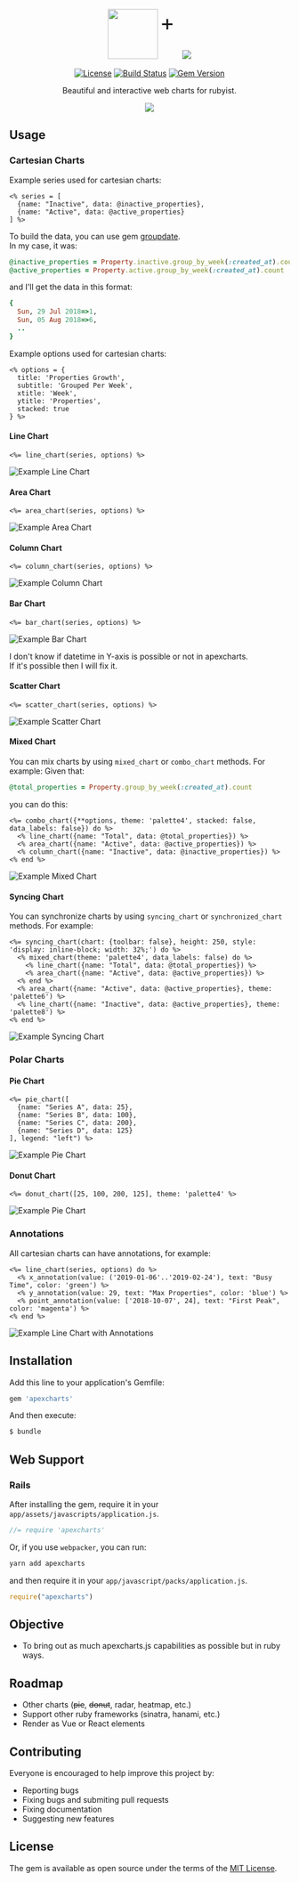 <p align="center">
  <img src="https://apexcharts.com/media/apexcharts-logo.png" height="90">
  <span style="font-size: 40px; vertical-align: top; margin-right: 10px;">+</span>
  <img src="https://www.ruby-lang.org/images/header-ruby-logo.png">
</p>

<p align="center">
  <a href="https://github.com/styd/apexcharts.rb/blob/master/LICENSE"><img src="https://img.shields.io/badge/License-MIT-brightgreen.svg" alt="License"></a>
  <a href="https://travis-ci.org/styd/apexcharts.rb"><img src="https://travis-ci.org/styd/apexcharts.rb.svg?branch=master" alt="Build Status" /></a>
  <a href="https://rubygems.org/gems/apexcharts"><img src="https://badge.fury.io/rb/apexcharts.svg" alt="Gem Version" /></a>
</p>


<p align="center">Beautiful and interactive web charts for rubyist.</p>


<p align="center"><img src="https://apexcharts.com/media/apexcharts-banner.png"></p>

## Usage

### Cartesian Charts

Example series used for cartesian charts:

```erb
<% series = [
  {name: "Inactive", data: @inactive_properties},
  {name: "Active", data: @active_properties}
] %>
```
To build the data, you can use gem [groupdate](https://github.com/ankane/groupdate).  
In my case, it was:

```ruby
@inactive_properties = Property.inactive.group_by_week(:created_at).count
@active_properties = Property.active.group_by_week(:created_at).count
```

and I'll get the data in this format:
```ruby
{
  Sun, 29 Jul 2018=>1,
  Sun, 05 Aug 2018=>6,
  ..
}
```

Example options used for cartesian charts:

```erb
<% options = {
  title: 'Properties Growth',
  subtitle: 'Grouped Per Week',
  xtitle: 'Week',
  ytitle: 'Properties',
  stacked: true
} %>
```

#### Line Chart

```erb
<%= line_chart(series, options) %>
```
![Example Line Chart](images/line_chart.png)


#### Area Chart

```erb
<%= area_chart(series, options) %>
```
![Example Area Chart](images/area_chart.png)


#### Column Chart

```erb
<%= column_chart(series, options) %>
```
![Example Column Chart](images/column_chart.png)


#### Bar Chart

```erb
<%= bar_chart(series, options) %>
```
![Example Bar Chart](images/bar_chart.png)

I don't know if datetime in Y-axis is possible or not in apexcharts.  
If it's possible then I will fix it.


#### Scatter Chart

```erb
<%= scatter_chart(series, options) %>
```
![Example Scatter Chart](images/scatter_chart.png)


#### Mixed Chart

You can mix charts by using `mixed_chart` or `combo_chart` methods. For example:
Given that:
```ruby
@total_properties = Property.group_by_week(:created_at).count
```
you can do this:
```erb
<%= combo_chart({**options, theme: 'palette4', stacked: false, data_labels: false}) do %>
  <% line_chart({name: "Total", data: @total_properties}) %>
  <% area_chart({name: "Active", data: @active_properties}) %>
  <% column_chart({name: "Inactive", data: @inactive_properties}) %>
<% end %>
```
![Example Mixed Chart](images/mixed_chart.gif)


#### Syncing Chart
You can synchronize charts by using `syncing_chart` or `synchronized_chart` methods. For example:
```erb
<%= syncing_chart(chart: {toolbar: false}, height: 250, style: 'display: inline-block; width: 32%;') do %>
  <% mixed_chart(theme: 'palette4', data_labels: false) do %>
    <% line_chart({name: "Total", data: @total_properties}) %>
    <% area_chart({name: "Active", data: @active_properties}) %>
  <% end %>
  <% area_chart({name: "Active", data: @active_properties}, theme: 'palette6') %>
  <% line_chart({name: "Inactive", data: @active_properties}, theme: 'palette8') %>
<% end %>
```
![Example Syncing Chart](images/syncing_chart.gif)


### Polar Charts

#### Pie Chart

```erb
<%= pie_chart([
  {name: "Series A", data: 25},
  {name: "Series B", data: 100},
  {name: "Series C", data: 200},
  {name: "Series D", data: 125}
], legend: "left") %>
```
![Example Pie Chart](images/pie_chart.gif)


#### Donut Chart

```erb
<%= donut_chart([25, 100, 200, 125], theme: 'palette4' %>
```
![Example Pie Chart](images/donut_chart.gif)


### Annotations

All cartesian charts can have annotations, for example:

```erb
<%= line_chart(series, options) do %>
  <% x_annotation(value: ('2019-01-06'..'2019-02-24'), text: "Busy Time", color: 'green') %>
  <% y_annotation(value: 29, text: "Max Properties", color: 'blue') %>
  <% point_annotation(value: ['2018-10-07', 24], text: "First Peak", color: 'magenta') %>
<% end %>
```
![Example Line Chart with Annotations](images/chart_with_annotations.png)


## Installation
Add this line to your application's Gemfile:

```ruby
gem 'apexcharts'
```

And then execute:
```bash
$ bundle
```


## Web Support

### Rails

After installing the gem, require it in your `app/assets/javascripts/application.js`.
```js
//= require 'apexcharts'
```

Or, if you use `webpacker`, you can run:
```bash
yarn add apexcharts
```
and then require it in your `app/javascript/packs/application.js`.
```js
require("apexcharts")
```

## Objective
- To bring out as much apexcharts.js capabilities as possible but in ruby ways.

## Roadmap
- Other charts (~~pie~~, ~~donut~~, radar, heatmap, etc.)
- Support other ruby frameworks (sinatra, hanami, etc.)
- Render as Vue or React elements

## Contributing
Everyone is encouraged to help improve this project by:
- Reporting bugs
- Fixing bugs and submiting pull requests
- Fixing documentation
- Suggesting new features

## License
The gem is available as open source under the terms of the [MIT License](https://opensource.org/licenses/MIT).
